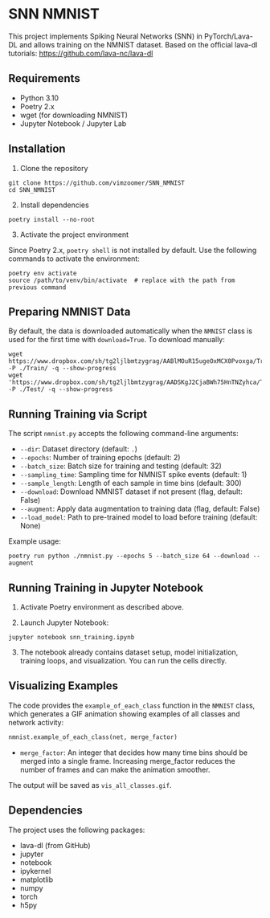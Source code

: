 # SNN NMNIST

This project implements Spiking Neural Networks (SNN) in PyTorch/Lava-DL and allows training on the NMNIST dataset. Based on the official lava-dl tutorials: https://github.com/lava-nc/lava-dl

## Requirements

* Python 3.10
* Poetry 2.x
* wget (for downloading NMNIST)
* Jupyter Notebook / Jupyter Lab

## Installation

1. Clone the repository

```
git clone https://github.com/vimzoomer/SNN_NMNIST
cd SNN_NMNIST
```

2. Install dependencies

```
poetry install --no-root
```

3. Activate the project environment

Since Poetry 2.x, `poetry shell` is not installed by default. Use the following commands to activate the environment:

```
poetry env activate
source /path/to/venv/bin/activate  # replace with the path from previous command
```

## Preparing NMNIST Data

By default, the data is downloaded automatically when the `NMNIST` class is used for the first time with `download=True`.
To download manually:

```
wget https://www.dropbox.com/sh/tg2ljlbmtzygrag/AABlMOuR15ugeOxMCX0Pvoxga/Train.zip -P ./Train/ -q --show-progress
wget 'https://www.dropbox.com/sh/tg2ljlbmtzygrag/AADSKgJ2CjaBWh75HnTNZyhca/Test.zip' -P ./Test/ -q --show-progress
```

## Running Training via Script

The script `nmnist.py` accepts the following command-line arguments:

* `--dir`: Dataset directory (default: `.`)
* `--epochs`: Number of training epochs (default: 2)
* `--batch_size`: Batch size for training and testing (default: 32)
* `--sampling_time`: Sampling time for NMNIST spike events (default: 1)
* `--sample_length`: Length of each sample in time bins (default: 300)
* `--download`: Download NMNIST dataset if not present (flag, default: False)
* `--augment`: Apply data augmentation to training data (flag, default: False)
* `--load_model`: Path to pre-trained model to load before training (default: None)

Example usage:

```
poetry run python ./nmnist.py --epochs 5 --batch_size 64 --download --augment
```

## Running Training in Jupyter Notebook

1. Activate Poetry environment as described above.

2. Launch Jupyter Notebook:

```
jupyter notebook snn_training.ipynb
```

3. The notebook already contains dataset setup, model initialization, training loops, and visualization. You can run the cells directly.

## Visualizing Examples

The code provides the `example_of_each_class` function in the `NMNIST` class, which generates a GIF animation showing examples of all classes and network activity:

```python
nmnist.example_of_each_class(net, merge_factor)
```

* `merge_factor`: An integer that decides how many time bins should be merged into a single frame. Increasing merge_factor reduces the number of frames and can make the animation smoother.

The output will be saved as `vis_all_classes.gif`.

## Dependencies

The project uses the following packages:

* lava-dl (from GitHub)
* jupyter
* notebook
* ipykernel
* matplotlib
* numpy
* torch
* h5py

